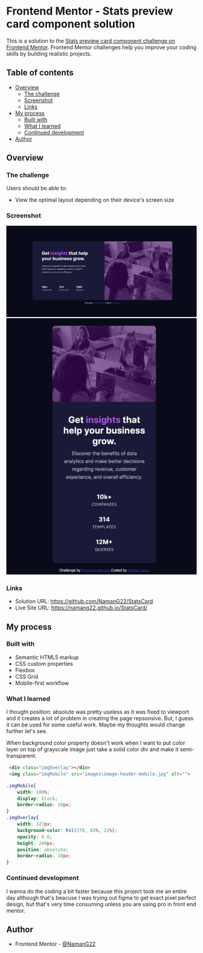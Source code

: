# Frontend Mentor - Stats preview card component solution

This is a solution to the [Stats preview card component challenge on Frontend Mentor](https://www.frontendmentor.io/challenges/stats-preview-card-component-8JqbgoU62). Frontend Mentor challenges help you improve your coding skills by building realistic projects. 

## Table of contents

- [Overview](#overview)
  - [The challenge](#the-challenge)
  - [Screenshot](#screenshot)
  - [Links](#links)
- [My process](#my-process)
  - [Built with](#built-with)
  - [What I learned](#what-i-learned)
  - [Continued development](#continued-development)
- [Author](#author)

## Overview

### The challenge

Users should be able to:

- View the optimal layout depending on their device's screen size

### Screenshot

![](Screenshot_25-2-2024_03525_127.0.0.1.jpeg)
![](Screenshot_25-2-2024_0355_127.0.0.1.jpeg)

### Links

- Solution URL: https://github.com/NamanG22/StatsCard
- Live Site URL: https://namang22.github.io/StatsCard/

## My process

### Built with

- Semantic HTML5 markup
- CSS custom properties
- Flexbox
- CSS Grid
- Mobile-first workflow

### What I learned

I thought position: absolute was pretty useless as it was fixed to viewport and it creates a lot of problem in creating the page repsonsive. But, I guess it can be used for some useful work. Maybe my thoughts would change further let's see.

When background color property doesn't work when I want to put color layer on top of grayscale image just take a solid color div and make it semi-transparent.

```html
 <div class="imgOverlay"></div>
 <img class="imgMobile" src="images\image-header-mobile.jpg" alt="">
```
```css
.imgMobile{
    width: 100%;
    display: block;
    border-radius: 10px;
}
.imgOverlay{
    width: 327px;
    background-color: hsl(278, 82%, 22%);
    opacity: 0.6;
    height: 240px;
    position: absolute;
    border-radius: 10px;
}
```

### Continued development

I wanna do the coding a bit faster because this project took me an entire day although that's beacuse I was trying out figma to get exact pixel perfect design, but that's very time consuming unless you are using pro in front end mentor.


## Author

- Frontend Mentor - [@NamanG22](https://www.frontendmentor.io/profile/NamanG22)
